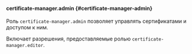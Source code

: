 #### certificate-manager.admin {#certificate-manager-admin}

Роль `certificate-manager.admin` позволяет управлять сертификатами и доступом к ним.

Включает разрешения, предоставляемые ролью `certificate-manager.editor`.
